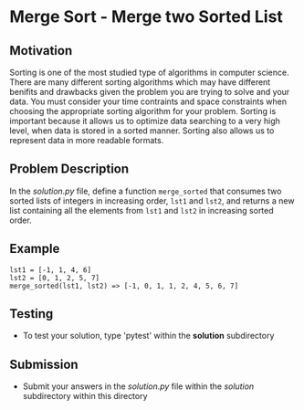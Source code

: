 # Merge Sort - Merge two Sorted List

## Motivation
Sorting is one of the most studied type of algorithms in computer science. There are many different sorting algorithms which may have different benifits and drawbacks given the problem you are trying to solve and your data. You must consider your time contraints and space constraints when choosing the appropriate sorting algorithm for your problem.
Sorting is important because it allows us to optimize data searching to a very high level, when data is stored in a sorted manner. Sorting also allows us to represent data in more readable formats.

## Problem Description
In the *solution.py* file, define a function `merge_sorted` that consumes two sorted lists of integers in increasing order, `lst1` and `lst2`, and returns a new list containing all the elements from `lst1` and `lst2` in increasing sorted order.

## Example
```
lst1 = [-1, 1, 4, 6]
lst2 = [0, 1, 2, 5, 7]
merge_sorted(lst1, lst2) => [-1, 0, 1, 1, 2, 4, 5, 6, 7]
```


## Testing
* To test your solution, type 'pytest' within the **solution** subdirectory

## Submission
* Submit your answers in the *solution.py* file within the *solution* subdirectory within this directory
